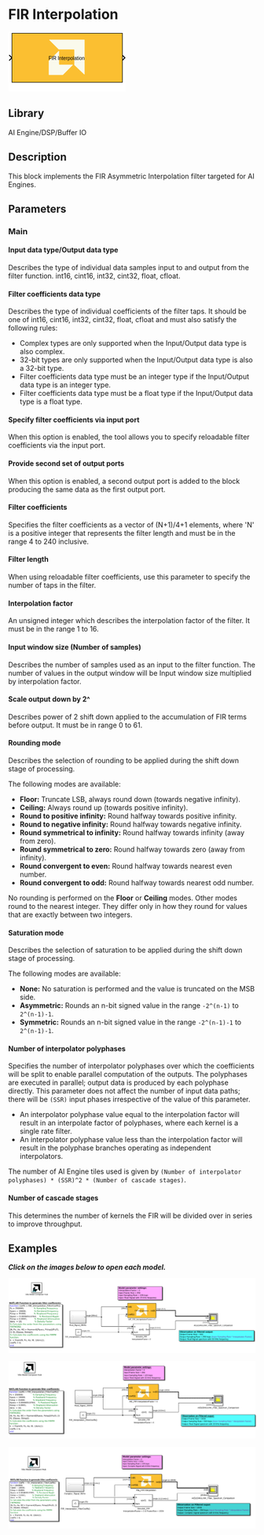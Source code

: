 # FIR Interpolation

  
![](./Images/block.png)  

## Library

AI Engine/DSP/Buffer IO

## Description

This block implements the FIR Asymmetric Interpolation filter targeted
for AI Engines.

## Parameters

### Main  
#### Input data type/Output data type  
Describes the type of individual data samples input to and output from
the filter function. int16, cint16, int32, cint32, float, cfloat.

#### Filter coefficients data type  
Describes the type of individual coefficients of the filter taps. It
should be one of int16, cint16, int32, cint32, float, cfloat and must
also satisfy the following rules:

  - Complex types are only supported when the Input/Output data type is
  also complex.
  - 32-bit types are only supported when the Input/Output data type is
  also a 32-bit type.
  - Filter coefficients data type must be an integer type if the
  Input/Output data type is an integer type.
  - Filter coefficients data type must be a float type if the Input/Output
  data type is a float type.

#### Specify filter coefficients via input port  
When this option is enabled, the tool allows you to specify reloadable
filter coefficients via the input port.

#### Provide second set of output ports
When this option is enabled, a second output port is added to the block producing the same data as the first output port.

#### Filter coefficients  
Specifies the filter coefficients as a vector of (N+1)/4+1 elements,
where 'N' is a positive integer that represents the filter length and
must be in the range 4 to 240 inclusive.

#### Filter length
When using reloadable filter coefficients, use this parameter to specify the number of taps in the filter.

#### Interpolation factor  
An unsigned integer which describes the interpolation factor of the
filter. It must be in the range 1 to 16.

#### Input window size (Number of samples)  
Describes the number of samples used as an input to the filter function.
The number of values in the output window will be Input window size
multiplied by interpolation factor.

#### Scale output down by 2^  
Describes power of 2 shift down applied to the accumulation of FIR terms
before output. It must be in range 0 to 61.

#### Rounding mode

Describes the selection of rounding to be applied during the shift down stage of processing.

The following modes are available:
* **Floor:** Truncate LSB, always round down (towards negative infinity).
* **Ceiling:** Always round up (towards positive infinity).
* **Round to positive infinity:** Round halfway towards positive infinity.
* **Round to negative infinity:** Round halfway towards negative infinity.
* **Round symmetrical to infinity:** Round halfway towards infinity (away from zero).
* **Round symmetrical to zero:** Round halfway towards zero (away from infinity).
* **Round convergent to even:** Round halfway towards nearest even number.
* **Round convergent to odd:** Round halfway towards nearest odd number.

No rounding is performed on the **Floor** or **Ceiling** modes. Other modes round to the nearest integer. They differ only in how they round for values that are exactly between two integers.

#### Saturation mode

Describes the selection of saturation to be applied during the shift down stage of processing.

The following modes are available:
* **None:** No saturation is performed and the value is truncated on the MSB side.
* **Asymmetric:** Rounds an n-bit signed value in the range `-2^(n-1)` to `2^(n-1)-1`.
* **Symmetric:** Rounds an n-bit signed value in the range `-2^(n-1)-1` to `2^(n-1)-1`.

#### Number of interpolator polyphases

Specifies the number of interpolator polyphases over which the coefficients will be split to enable parallel computation of the outputs. The polyphases are executed in parallel; output data is produced by each polyphase directly. This parameter does not affect the number of input data paths; there will be `(SSR)` input phases irrespective of the value of this parameter.

* An interpolator polyphase value equal to the interpolation factor will result in an interpolate factor of polyphases, where each kernel is a single rate filter.
* An interpolator polyphase value less than the interpolation factor will result in the polyphase branches operating as independent interpolators.

The number of AI Engine tiles used is given by `(Number of interpolator polyphases) * (SSR)^2 * (Number of cascade stages)`.

#### Number of cascade stages  
This determines the number of kernels the FIR will be divided over in series to improve throughput.

## Examples

***Click on the images below to open each model.***

[![](./Images/FIR_Interpolation_Ex1.png)](https://github.com/Xilinx/Vitis_Model_Composer/tree/2023.2/Examples/Block_Help/AIE/FIR_InterpolationFilter_Ex1)

[![](./Images/FIR_Interpolation_Ex2.png)](https://github.com/Xilinx/Vitis_Model_Composer/tree/2023.2/Examples/Block_Help/AIE/FIR_InterpolationFilter_Ex2)

[![](./Images/FIR_Interpolation_Ex3.png)](https://github.com/Xilinx/Vitis_Model_Composer/tree/2023.2/Examples/Block_Help/AIE/FIR_InterpolationFilter_Ex3)
